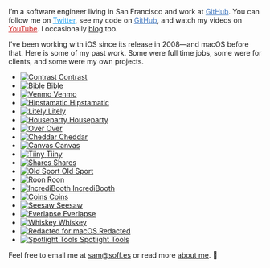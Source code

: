 ---
---

I’m a software engineer living in San Francisco and work at <a href="https://github.com/mobile" rel="external nofollow" style="color:#4078C0">GitHub</a>. You can follow me on <a href="https://twitter.com/soffes" rel="external nofollow" style="color:#1DA1F2">Twitter</a>, see my code on <a href="https://github.com/soffes" rel="external nofollow" style="color:#4078C0">GitHub</a>, and watch my videos on <a href="https://youtube.com/samsoffes" rel="external nofollow" style="color:#cd201f">YouTube</a>. I occasionally <a href="https://soffes.blog" rel="external">blog</a> too.

I’ve been working with iOS since its release in 2008—and macOS before that. Here is some of my past work. Some were full time jobs, some were for clients, and some were my own projects.

<ul class="apps">
  <li class="mac">
    <a href="https://usecontrast.com" rel="external nofollow">
      <img src="/images/contrast.svg" alt="Contrast">
      <span>Contrast</span>
    </a>
  </li>
  <li>
    <a href="https://itunes.apple.com/app/bible/id282935706?mt=8&uo=4&at=1l3vmtU" rel="external nofollow">
      <img src="/images/bible.jpg" alt="Bible">
      <span>Bible</span>
    </a>
  </li>
  <li>
    <a href="https://venmo.com/">
      <img src="/images/venmo.jpg" alt="Venmo">
      <span>Venmo</span>
    </a>
  </li>
  <li>
    <a href="https://itunes.apple.com/app/hipstamatic/id342115564?mt=8&uo=4&at=1l3vmtU">
      <img src="/images/hipstamatic.jpg" alt="Hipstamatic">
      <span>Hipstamatic</span>
    </a>
  </li>
  <li>
    <a href="https://itunes.apple.com/app/litely/id850707754?mt=8&amp;uo=4&amp;at=1l3vmtU">
      <img src="/images/litely.jpg" alt="Litely">
      <span>Litely</span>
    </a>
  </li>
  <li>
    <a href="https://joinhouse.party">
      <img src="/images/houseparty.svg" alt="Houseparty">
      <span>Houseparty</span>
    </a>
  </li>
  <li>
    <a href="https://itunes.apple.com/app/over/id535811906?mt=8&amp;uo=4&amp;at=1l3vmtU">
      <img src="/images/over.jpg" alt="Over">
      <span>Over</span>
    </a>
  </li>
  <li>
    <a href="https://soffes.blog/parting-ways-with-cheddar">
      <img src="/images/cheddar.jpg" alt="Cheddar">
      <span>Cheddar</span>
    </a>
  </li>
  <li>
    <a href="https://github.com/usecanvas/ios-v1">
      <img src="/images/canvas.svg" alt="Canvas">
      <span>Canvas</span>
    </a>
  </li>
  <li>
    <a href="https://medium.com/@kevinrose/we-re-shutting-down-tiiny-14254524f9b6">
      <img src="/images/tiiny.svg" alt="Tiiny">
      <span>Tiiny</span>
    </a>
  </li>
  <li>
    <a href="https://soffes.blog/shares-2">
      <img src="/images/shares.svg" alt="Shares">
      <span>Shares</span>
    </a>
  </li>
  <li>
    <a href="https://itunes.apple.com/app/old-sport/id1041222643?mt=8&amp;at=1l3vmtU">
      <img src="/images/old-sport.svg" alt="Old Sport">
      <span>Old Sport</span>
    </a>
  </li>
  <li>
    <a href="https://blog.ghost.org/roon">
      <img src="/images/roon.jpg" alt="Roon">
      <span>Roon</span>
    </a>
  </li>
  <li>
    <a href="https://itunes.apple.com/app/incredibooth/id378754705?mt=8&amp;uo=4&amp;at=1l3vmtU">
      <img src="/images/incredibooth.jpg" alt="IncrediBooth">
      <span>IncrediBooth</span>
    </a>
  </li>
  <li>
    <a href="https://github.com/nothingmagical/coins">
      <img src="/images/coins.svg" alt="Coins">
      <span>Coins</span>
    </a>
  </li>
  <li>
    <a href="https://soffes.blog/onward">
      <img src="/images/seesaw.jpg" alt="Seesaw">
      <span>Seesaw</span>
    </a>
  </li>
  <li>
    <a href="https://soffes.blog/onward">
      <img src="/images/everlapse.jpg" alt="Everlapse">
      <span>Everlapse</span>
    </a>
  </li>
  <li class="mac">
    <a href="http://usewhiskey.com">
      <img src="/images/whiskey.png" alt="Whiskey">
      <span>Whiskey</span>
    </a>
  </li>
  <li class="mac">
    <a href="https://useredacted.com" rel="external nofollow">
      <img src="/images/redacted-mac.svg" alt="Redacted for macOS">
      <span>Redacted</span>
    </a>
  </li>
  <li class="mac">
    <a href="https://spotlight.tools">
      <img src="/images/spotlight-tools.png" alt="Spotlight Tools">
      <span>Spotlight Tools</span>
    </a>
  </li>
</ul>

Feel free to email me at [sam@soff.es](mailto:sam@soff.es) or read more [about me](/about). 👋
